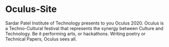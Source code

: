 # Oculus-Site

Sardar Patel Institute of Technology presents to you Oculus 2020. Oculus is a Techno-Cultural festival that represents the synergy between Culture and Technology. Be it performing arts, or hackathons. Writing poetry or Technical Papers, Oculus sees all.
